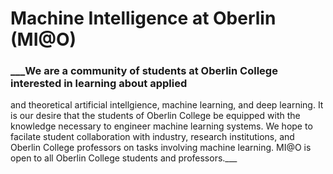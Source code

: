 # Machine Intelligence at Oberlin (MI@O)

### ___We are a community of students at Oberlin College interested in learning about applied 
and theoretical artificial intellgience, machine learning, and deep learning. It is our desire 
that the students of Oberlin College be equipped with the knowledge necessary to engineer machine 
learning systems. We hope to facilate student collaboration with industry, research institutions, 
and Oberlin College professors on tasks involving machine learning. MI@O is open to all Oberlin College 
students and professors.___
